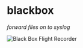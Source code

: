 # blackbox

*forward files on to syslog*

![Black Box Flight Recorder](http://i.imgur.com/sCSNdzU.jpg)
